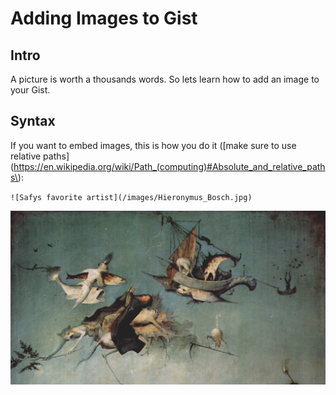 # Adding Images to Gist

## Intro
A picture is worth a thousands words.  So lets learn how to add an image to your Gist.

## Syntax

If you want to embed images, this is how you do it ([make sure to use relative paths](https://en.wikipedia.org/wiki/Path_(computing)#Absolute_and_relative_paths\):

`![Safys favorite artist](/images/Hieronymus_Bosch.jpg)`

![Safy's favorite artist](/images/addingImagesToGists/Hieronymus_Bosch.jpg)


